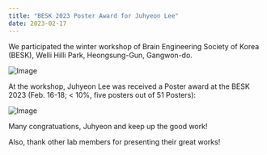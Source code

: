 ```yaml
---
title: "BESK 2023 Poster Award for Juhyeon Lee"
date: 2023-02-17 
---
```


We participated the winter workshop of Brain Engineering Society of Korea (BESK), Welli Hilli Park, Heongsung-Gun, Gangwon-do.

![Image](//bspl.korea.ac.kr/Board/Lab_News/2023/BESK_20230217_BSPL.jpg)

At the workshop, Juhyeon Lee was received a Poster award at the BESK 2023 (Feb. 16-18; < 10%, five posters out of 51 Posters): <br>

![Image](//bspl.korea.ac.kr/Board/Lab_News/2023/BESK_2023-02-17_PosterAward_JuhyeonLee.jpeg)

Many congratuations, Juhyeon and keep up the good work!

Also, thank other lab members for presenting their great works!
